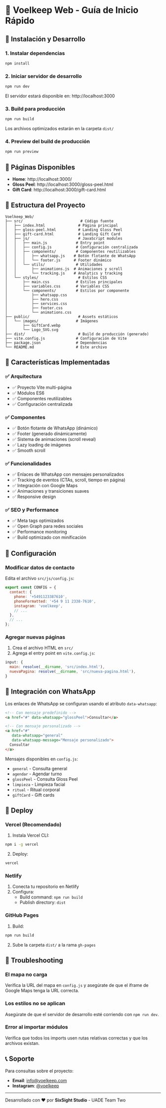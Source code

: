 # 🌸 Voelkeep Web - Guía de Inicio Rápido

## 🚀 Instalación y Desarrollo

### 1. Instalar dependencias
```bash
npm install
```

### 2. Iniciar servidor de desarrollo
```bash
npm run dev
```

El servidor estará disponible en: http://localhost:3000

### 3. Build para producción
```bash
npm run build
```

Los archivos optimizados estarán en la carpeta `dist/`

### 4. Preview del build de producción
```bash
npm run preview
```

## 📄 Páginas Disponibles

- **Home**: http://localhost:3000/
- **Gloss Peel**: http://localhost:3000/gloss-peel.html
- **Gift Card**: http://localhost:3000/gift-card.html

## 📁 Estructura del Proyecto

```
Voelkeep_Web/
├── src/                          # Código fuente
│   ├── index.html               # Página principal
│   ├── gloss-peel.html          # Landing Gloss Peel
│   ├── gift-card.html           # Landing Gift Card
│   ├── js/                      # JavaScript modules
│   │   ├── main.js             # Entry point
│   │   ├── config.js           # Configuración centralizada
│   │   ├── components/         # Componentes reutilizables
│   │   │   ├── whatsapp.js    # Botón flotante de WhatsApp
│   │   │   └── footer.js      # Footer dinámico
│   │   └── utils/              # Utilidades
│   │       ├── animations.js  # Animaciones y scroll
│   │       └── tracking.js    # Analytics y tracking
│   └── styles/                  # Estilos CSS
│       ├── main.css            # Estilos principales
│       ├── variables.css       # Variables CSS
│       └── components/         # Estilos por componente
│           ├── whatsapp.css   
│           ├── hero.css       
│           ├── services.css   
│           ├── footer.css     
│           └── animations.css 
├── public/                      # Assets estáticos
│   └── images/                 # Imágenes
│       ├── GiftCard.webp
│       └── Logo_SVG.svg
├── dist/                        # Build de producción (generado)
├── vite.config.js              # Configuración de Vite
├── package.json                # Dependencias
└── README.md                   # Este archivo
```

## 🎨 Características Implementadas

### ✅ Arquitectura
- ✅ Proyecto Vite multi-página
- ✅ Módulos ES6
- ✅ Componentes reutilizables
- ✅ Configuración centralizada

### ✅ Componentes
- ✅ Botón flotante de WhatsApp (dinámico)
- ✅ Footer (generado dinámicamente)
- ✅ Sistema de animaciones (scroll reveal)
- ✅ Lazy loading de imágenes
- ✅ Smooth scroll

### ✅ Funcionalidades
- ✅ Enlaces de WhatsApp con mensajes personalizados
- ✅ Tracking de eventos (CTAs, scroll, tiempo en página)
- ✅ Integración con Google Maps
- ✅ Animaciones y transiciones suaves
- ✅ Responsive design

### ✅ SEO y Performance
- ✅ Meta tags optimizados
- ✅ Open Graph para redes sociales
- ✅ Performance monitoring
- ✅ Build optimizado con minificación

## 🔧 Configuración

### Modificar datos de contacto
Edita el archivo `src/js/config.js`:

```javascript
export const CONFIG = {
  contact: {
    phone: '+5491123387610',
    phoneFormatted: '+54 9 11 2338-7610',
    instagram: 'voelkeep',
    // ...
  },
  // ...
};
```

### Agregar nuevas páginas
1. Crea el archivo HTML en `src/`
2. Agrega el entry point en `vite.config.js`:

```javascript
input: {
  main: resolve(__dirname, 'src/index.html'),
  nuevaPagina: resolve(__dirname, 'src/nueva-pagina.html'),
}
```

## 📱 Integración con WhatsApp

Los enlaces de WhatsApp se configuran usando el atributo `data-whatsapp`:

```html
<!-- Con mensaje predefinido -->
<a href="#" data-whatsapp="glossPeel">Consultar</a>

<!-- Con mensaje personalizado -->
<a href="#" 
   data-whatsapp="general" 
   data-whatsapp-message="Mensaje personalizado">
  Consultar
</a>
```

Mensajes disponibles en `config.js`:
- `general` - Consulta general
- `agendar` - Agendar turno
- `glossPeel` - Consulta Gloss Peel
- `limpieza` - Limpieza facial
- `ritual` - Ritual corporal
- `giftCard` - Gift cards

## 🎯 Deploy

### Vercel (Recomendado)

1. Instala Vercel CLI:
```bash
npm i -g vercel
```

2. Deploy:
```bash
vercel
```

### Netlify

1. Conecta tu repositorio en Netlify
2. Configura:
   - Build command: `npm run build`
   - Publish directory: `dist`

### GitHub Pages

1. Build:
```bash
npm run build
```

2. Sube la carpeta `dist/` a la rama `gh-pages`

## 🐛 Troubleshooting

### El mapa no carga
Verifica la URL del mapa en `config.js` y asegúrate de que el iframe de Google Maps tenga la URL correcta.

### Los estilos no se aplican
Asegúrate de que el servidor de desarrollo esté corriendo con `npm run dev`.

### Error al importar módulos
Verifica que todos los imports usen rutas relativas correctas y que los archivos existan.

## 📞 Soporte

Para consultas sobre el proyecto:
- **Email**: info@voelkeep.com
- **Instagram**: [@voelkeep](https://instagram.com/voelkeep)

---

Desarrollado con ❤️ por **SixSight Studio** - UADE Team Two
